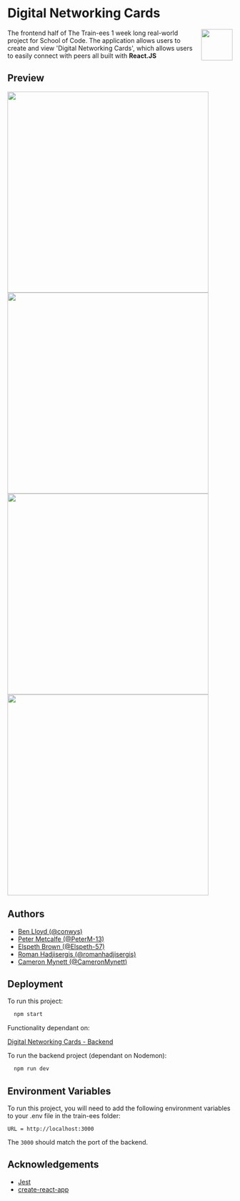 # Digital Networking Cards

<img width="70px" align="right" src="https://simg.nicepng.com/png/small/222-2224705_react-js-logo.png"/>

The frontend half of The Train-ees 1 week long real-world project for School of Code.
The application allows users to create and view 'Digital Networking Cards', which allows
users to easily connect with peers all built with <strong>React.JS</strong>

## Preview
<img width="450px" align="left" src="https://user-images.githubusercontent.com/104497542/210889940-7dc3e4b0-e3bb-473e-85c9-89c44538ed7b.png"/>
<img width="450px" src="https://user-images.githubusercontent.com/104497542/210890055-78c8fe96-5ea6-44f5-b651-bd640fcfc669.png"/>
<img width="450px" align="left" src="https://user-images.githubusercontent.com/104497542/210890307-5111e4a8-07cc-4c6a-a2b4-0d07e9d0cbd1.png"/>
<img width="450px" src="https://user-images.githubusercontent.com/104497542/210890641-ddd51dd6-138f-4044-82fa-51198cc44581.png"/>


## Authors
- [Ben Lloyd (@conwys)](https://www.github.com/conwys)
- [Peter Metcalfe (@PeterM-13)](https://www.github.com/PeterM-13)
- [Elspeth Brown (@Elspeth-57)](https://www.github.com/Elspeth-57)
- [Roman Hadjisergis (@romanhadjisergis)](https://www.github.com/romanhadjisergis)
- [Cameron Mynett (@CameronMynett)](https://www.github.com/cameronmynett)

## Deployment

To run this project:

```bash
  npm start
```

Functionality dependant on:

[Digital Networking Cards - Backend](https://github.com/SchoolOfCode/bc13_w9_project-backend-the-train-ees)

To run the backend project (dependant on Nodemon):

```bash
  npm run dev
```

## Environment Variables

To run this project, you will need to add the following environment variables to your .env file in the train-ees folder:

`URL = http://localhost:3000`

The `3000` should match the port of the backend.

## Acknowledgements

- [Jest](https://jestjs.io/)
- [create-react-app](https://create-react-app.dev/)
